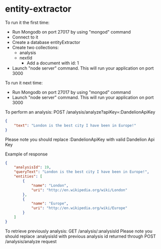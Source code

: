 # entity-extractor

To run it the first time: 
- Run Mongodb on port 27017 by using "mongod" command
- Connect to it
- Create a database entityExtractor
- Create two collections:
    - analysis
    - nextId
        - Add a document with id: 1
 - Launch "node server" command. This will run your application on port 3000

To run it next time:
- Run Mongodb on port 27017 by using "mongod" command
- Launch "node server" command. This will run your application on port 3000

To perform an analysis:
POST /analysis/analyze?apiKey=:DandelionApiKey
```json
{ 
	"text": "London is the best city I have been in Europe!" 
}
```
Please note you should replace :DandelionApiKey with valid Dandelion Api Key

Example of response
```json
{
    "analysisId": 19,
    "queryText": "London is the best city I have been in Europe!",
    "entities": [
        {
            "name": "London",
            "uri": "http://en.wikipedia.org/wiki/London"
        },
        {
            "name": "Europe",
            "uri": "http://en.wikipedia.org/wiki/Europe"
        }
    ]
}
```

To retrieve previously analysis:
GET /analysis/:analysisId
Please note you should replace :analysisId with previous analysis id returned through POST /analysis/analyze request
